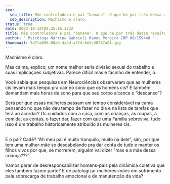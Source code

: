 ```yaml
---
seo:
  seo_title: Mãe controladora e pai "banana". O que há por trás dessa receita tão popular?
  seo_description: Machismo é claro.
status: true
date: 2023-10-12T02:25:16.323Z
title: Mãe controladora e pai "banana". O que há por trás dessa receita tão popular?
author: " Psicóloga Nárrina Gabrieli Ramos Pereira CRP 06/159448 "
thumbnail: 5d7fa000-88a6-4a3d-a7f4-6e5c38787a01.jpg
---
```

Machismo é claro. 

Mas calma, explico; um nome melhor seria divisão sexual do trabalho e suas implicações subjetivas. Parece difícil mas é facinho de entender, ó:


Você sabia que pesquisas em Neurociências observaram que as mulheres cis levam mais tempo pra cair no sono que os homens cis? E também demandam mais horas de sono para que seu corpo alcance o “descanso”?


Será por que essas mulheres passam um tempo considerável na cama pensando no que não deu tempo de fazer no dia e na lista de tarefas que terá ao acordar? Os cuidados com a casa, com as crianças, as roupas, a comida, as contas, o fazer dar, fazer com que uma Família sobreviva, tudo isso é um trabalho historicamente atribuído às mulheres cis.

\
E o pai? Cadê? “Ah meu pai é muito tranquilo, muito na dele”, sim, por que tem uma mulher-mãe se descabelando pra dar conta de tudo e manter os filhos vivos por que, se morrerem, alguém vai dizer “mas e a mãe dessa criança???”.


Vamos parar de desresponsabilizar homens-pais pela dinâmica coletiva que eles também fazem parte? E de patologizar mulheres-mães em sofrimento pela sobrecarga de trabalho emocional e de manutenção da vida?